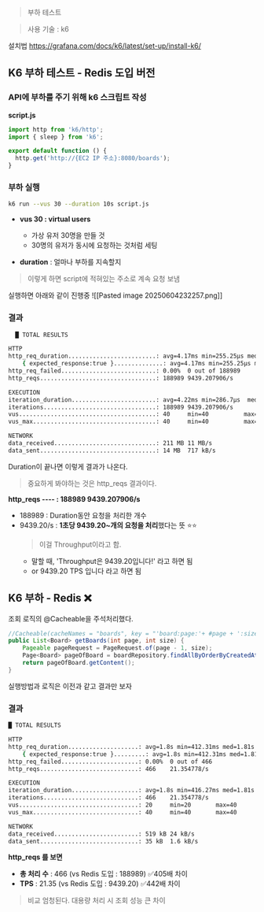 > 부하 테스트

>사용 기술 : k6

설치법 
https://grafana.com/docs/k6/latest/set-up/install-k6/

## K6 부하 테스트 - Redis 도입 버전 

### API에 부하를 주기 위해 k6 스크립트 작성
**script.js**
```javascript
import http from 'k6/http';
import { sleep } from 'k6';

export default function () {
  http.get('http://{EC2 IP 주소}:8080/boards');
}
```

### 부하 실행 
```bash
k6 run --vus 30 --duration 10s script.js 
```
- **vus 30 : virtual users**
	- 가상 유저 30명을 만들 것 
	- 30명의 유저가 동시에 요청하는 것처럼 세팅
	  
- **duration** : 얼마나 부하를 지속할지 

>이렇게 하면 script에 적혀있는 주소로 계속 요청 보냄 

실행하면 아래와 같이 진행중 
![[Pasted image 20250604232257.png]]

### 결과 
```bash
  █ TOTAL RESULTS 

HTTP
http_req_duration.........................: avg=4.17ms min=255.25µs med=3.18ms max=3.09s p(90)=6.7ms  p(95)=8.57ms
	{ expected_response:true }..............: avg=4.17ms min=255.25µs med=3.18ms max=3.09s p(90)=6.7ms  p(95)=8.57ms
http_req_failed...........................: 0.00%  0 out of 188989
http_reqs.................................: 188989 9439.207906/s

EXECUTION
iteration_duration........................: avg=4.22ms min=286.7µs  med=3.22ms max=3.1s  p(90)=6.76ms p(95)=8.63ms
iterations................................: 188989 9439.207906/s
vus.......................................: 40     min=40          max=40
vus_max...................................: 40     min=40          max=40

NETWORK
data_received.............................: 211 MB 11 MB/s
data_sent.................................: 14 MB  717 kB/s
```

Duration이 끝나면 이렇게 결과가 나온다.
> 중요하게 봐야하는 것은 http_reqs 결과이다.

**http_reqs ---- : 188989 9439.207906/s**
- 188989 : Duration동안 요청을 처리한 개수 
- 9439.20/s : **1초당 9439.20~개의 요청을 처리**했다는 뜻 ⭐⭐
	>이걸 Throughput이라고 함. 
	- 말할 때, 'Throughput은 9439.20입니다!' 라고 하면 됨 
	- or 9439.20 TPS 입니다 라고 하면 됨 


## K6 부하 - Redis ❌

조회 로직의 @Cacheable을 주석처리했다.
```java
//Cacheable(cacheNames = "boards", key = "'board:page:'+ #page + ':size:' + #size", cacheManager = "boardCacheManager")  
public List<Board> getBoards(int page, int size) {  
    Pageable pageRequest = PageRequest.of(page - 1, size);  
    Page<Board> pageOfBoard = boardRepository.findAllByOrderByCreatedAtDesc(pageRequest);  
    return pageOfBoard.getContent();  
}
```

실행방법과 로직은 이전과 같고 결과만 보자 

### 결과 
```bash
█ TOTAL RESULTS 

HTTP
http_req_duration....................: avg=1.8s min=412.31ms med=1.81s max=3.27s p(90)=2.07s p(95)=2.11s
	{ expected_response:true }.........: avg=1.8s min=412.31ms med=1.81s max=3.27s p(90)=2.07s p(95)=2.11s
http_req_failed......................: 0.00%  0 out of 466
http_reqs............................: 466    21.354778/s

EXECUTION
iteration_duration...................: avg=1.8s min=416.27ms med=1.81s max=3.26s p(90)=2.07s p(95)=2.11s
iterations...........................: 466    21.354778/s
vus..................................: 20     min=20       max=40
vus_max..............................: 40     min=40       max=40

NETWORK
data_received........................: 519 kB 24 kB/s
data_sent............................: 35 kB  1.6 kB/s
```
**http_reqs 를 보면** 
- **총 처리 수** : 466  (vs Redis 도입 :  188989)  ✅405배 차이 
- **TPS** : 21.35 (vs Redis 도입 : 9439.20) ✅442배 차이 

>비교 엄청된다. 대용량 처리 시 조회 성능 큰 차이 


